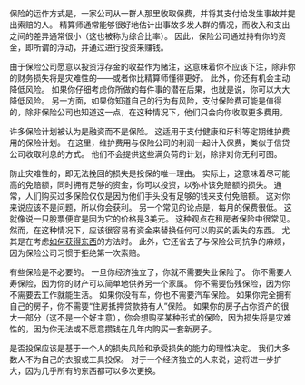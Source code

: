 保险的运作方式是，一家公司从一群人那里收取保费，并将其支付给发生事故并提出索赔的人。
精算师通常能够很好地估计出事故多发人群的情况，而收入和支出之间的差异通常很小（这也被称为综合比率）。
因此，保险公司通过持有你的资金，即所谓的浮动，并通过进行投资来赚钱。

由于保险公司愿意以投资浮存金的收益作为赌注，这意味着你不应该下注，除非你的财务损失将是灾难性的——或者你比精算师懂得更好。
此外，你还有机会主动降低风险。
如果你仔细考虑你所做的每件事的潜在后果，也就是说，你可以大大降低风险。
另一方面，如果你知道自己的行为有风险，支付保险费可能是值得的，除非保险公司也知道这一点，在这种情况下，他们只会向你收取更多费用。

许多保险计划被认为是融资而不是保险。
这适用于支付健康和牙科等定期维护费用的保险计划。
在这里，维护费用与保险公司的利润一起计入保费，类似于信贷公司收取利息的方式。
他们不会提供这些满负荷的计划，除非对你无利可图。

防止灾难性的，即无法挽回的损失是投保的唯一理由。
实际上，这意味着尽可能高的免赔额，同时拥有足够的资金，你可以投资，以弥补该免赔额的损失。
通常，人们购买过多保险仅仅是因为他们手头没有足够的钱来支付免赔额。
这对你来说应该不是问题，所以你会获利。
另一个常见的论点是，每月的保费很低。
这就像说一只股票便宜是因为它的价格是3美元。
这种观点在租房者保险中很常见。
然而，在这种情况下，应该很容易有资金来替换任何可以购买的丢失的东西。
尤其是在考虑[如何获得东西]()的方法时。
此外，它还省去了与保险公司抗争的麻烦，因为保险公司习惯于拒绝第一次索赔。

有些保险是不必要的。
一旦你经济独立了，你就不需要失业保险了。
你不需要人寿保险，因为你的财产可以简单地供养另一个家属。
你不需要伤残保险，因为你不需要去工作就能生活。
如果你没有车，你也不需要汽车保险。
如果你完全拥有自己的房子，你不需要“住房抵押贷款持有人”保险。
如果你的房子占你资产的很大一部分（这不是一个好主意），你会想购买某种形式的保险，因为损失将是灾难性的，因为你无法或不愿意攒钱在几年内购买一套新房子。

是否投保应该是基于一个人的损失风险和承受损失的能力的理性决定。
我们大多数人不为自己的衣服或工具投保。
对于一个经济独立的人来说，这将进一步扩大，因为几乎所有的东西都可以多次更换。
